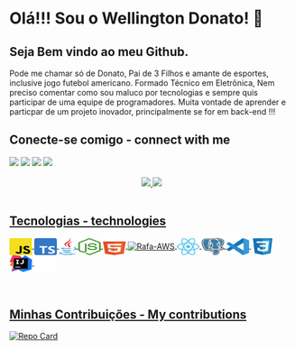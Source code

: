 
<div>
    <h1>Olá!!! Sou o Wellington Donato! 👋 </h1>
    <h2>Seja Bem vindo ao meu Github.</h2>
    <p> Pode me chamar só de Donato, Pai de 3 Filhos e amante de esportes, inclusive jogo futebol americano. Formado Técnico em Eletrônica, Nem preciso comentar como sou maluco por tecnologias e sempre quis participar de uma equipe de programadores. Muita vontade de aprender e particpar de um projeto inovador, principalmente se for em back-end !!! 
    </p>
   
</div>
<div>
    <h2>Conecte-se comigo - connect with me </h2>
   <a href="https://www.linkedin.com/in/dev-donato/" target="_blank"><img src="https://img.shields.io/badge/-LinkedIn-%230077B5?style=for-the-badge&logo=linkedin&logoColor=white" target="_blank"></a> 
   <a href="https://discord.com/channels/@dev.donatello" target="83Rfl#3843"><img src="https://img.shields.io/badge/Discord-7289DA?style=for-the-badge&logo=discord&logoColor=white" target="_blank"></a> 
    <a href = "mailto:dev.donatello3@gmail.com"><img src="https://img.shields.io/badge/-Gmail-%23333?style=for-the-badge&logo=gmail&logoColor=white" target="_blank"></a>
    <a href="https://www.instagram.com/dev.donatello/" target="_blank"><img src="https://img.shields.io/badge/-Instagram-000?style=for-the-badge&logo=instagram&logoColor=red" target="_blank"</a>
</div>
<br>
<div align="center">
  <a href="https://github.com/donatowr">
  <img height="180em" src="https://github-readme-stats.vercel.app/api?username=donatowr&show_icons=true&theme=tokyonight&include_all_commits=true&count_private=true"/>
  <img height="180em" src="https://github-readme-stats.vercel.app/api/top-langs/?username=donatowr&layout=compact&langs_count=7&theme=tokyonight"/>
</div>
<div style="display: inline_block"><br>
    <h2>Tecnologias - technologies</h2>
  <img align="center" alt="Donato-JavaScript" height="30" width="40" src="https://raw.githubusercontent.com/donatowr/Portfolio-js/main/data/imgs/js.png">
  <img align="center" alt="Donato-TypeScript" height="30" width="40" src="https://raw.githubusercontent.com/donatowr/Portfolio-js/main/data/imgs/ts.png">
  <img align="center" alt="Donato-Java" height="30" width="30" src="https://raw.githubusercontent.com/donatowr/Portfolio-js/main/data/imgs/java.png">
  <img align="center" alt="Donato-Node.js" height="30" width="40" src="https://raw.githubusercontent.com/donatowr/Portfolio-js/main/data/imgs/nodejs.png">
  <img align="center" alt="Rafa-HTML" height="30" width="40" src="https://raw.githubusercontent.com/donatowr/Portfolio-js/main/data/imgs/html.png">
  <img align="center" alt="Rafa-AWS" height="30" width="30" src="https://static-00.iconduck.com/assets.00/aws-icon-2048x2048-274bm1xi.png">
    <img align="center" alt="Donato-React" height="30" width="40" src="https://raw.githubusercontent.com/donatowr/Portfolio-js/main/data/imgs/react.png">
    <img align="center" alt="Donato-React" height="30" width="40" src="https://github.com/donatowr/Portfolio-js/blob/main/data/imgs/postgresql.png">
  <img align="center" alt="Rafa-VSCode" height="30" width="40" src="https://raw.githubusercontent.com/donatowr/Portfolio-js/main/data/imgs/vscode.png">
  <img align="center" alt="Rafa-CSS" height="30" width="40" src="https://raw.githubusercontent.com/devicons/devicon/master/icons/css3/css3-original.svg">
  <img align="center" alt="Rafa-Intelijji" height="30" width="40" src="https://raw.githubusercontent.com/donatowr/Portfolio-js/main/data/imgs/IntelliJ_IDEA_Icon.svg.png">
  <img align="center" alt="Rafa-Intelijji" height="30" width="40" src="https://raw.githubusercontent.com/donatowr/Portfolio-js/main/data/imgs/github.png">
</div>
<br>
<br>


    

## Minhas Contribuições - My contributions
[![Repo Card](https://github-readme-stats.vercel.app/api/pin/?username=donatowr&repo=dio-lab-open-source&bg_color=000&border_color=30A3DC&show_icons=true&icon_color=30A3DC&title_color=E94D5F&text_color=FFF)](https://github.com/donatowr/dio-lab-open-source)
